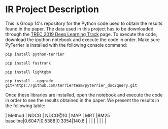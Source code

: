 # IR Project Description

This is Group 14's repository for the Python code used to obtain the results found in the paper. The data used in this project has to be downloaded through the [TREC 2019 Deep Learning Track](https://microsoft.github.io/msmarco/TREC-Deep-Learning-2019.html) page. To execute the code, download the ipython notebook and execute the code in order. Make sure PyTerrier is installed with the following console command:

``
pip install python-terrier
``

``
pip install fastrank
``

``
pip install lightgbm
``

``
pip install --upgrade git+https://github.com/terrierteam/pyterrier_doc2query.git
``

Once these libraries are installed, open the notebook and execute the code in order to see the results obtained in the paper. We present the results in the following table:

| Method | NDCG | NDCG@10 | MAP | MRT
|BM25 baseline|0.6047|0.5388|0.3354|140.6
| |
| |
| |
| |
